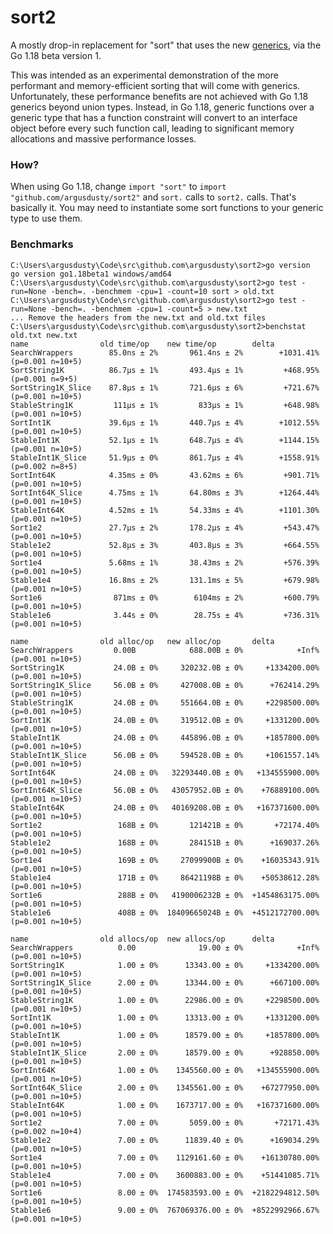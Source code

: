 # sort2
A mostly drop-in replacement for "sort" that uses the new [generics](https://go.googlesource.com/proposal/+/refs/heads/master/design/43651-type-parameters.md), via the Go 1.18 beta version 1.

This was intended as an experimental demonstration of the more performant and memory-efficient sorting that will come with generics. Unfortunately, these performance benefits are not achieved with Go 1.18 generics beyond union types. Instead, in Go 1.18, generic functions over a generic type that has a function constraint will convert to an interface object before every such function call, leading to significant memory allocations and massive performance losses.

### How?

When using Go 1.18, change `import "sort"` to `import "github.com/argusdusty/sort2"` and `sort.` calls to `sort2.` calls. That's basically it. You may need to instantiate some sort functions to your generic type to use them.

### Benchmarks

```
C:\Users\argusdusty\Code\src\github.com\argusdusty\sort2>go version
go version go1.18beta1 windows/amd64
C:\Users\argusdusty\Code\src\github.com\argusdusty\sort2>go test -run=None -bench=. -benchmem -cpu=1 -count=10 sort > old.txt
C:\Users\argusdusty\Code\src\github.com\argusdusty\sort2>go test -run=None -bench=. -benchmem -cpu=1 -count=5 > new.txt
... Remove the headers from the new.txt and old.txt files
C:\Users\argusdusty\Code\src\github.com\argusdusty\sort2>benchstat old.txt new.txt
name                old time/op    new time/op        delta
SearchWrappers        85.0ns ± 2%       961.4ns ± 2%        +1031.41%  (p=0.001 n=10+5)
SortString1K          86.7µs ± 1%       493.4µs ± 1%         +468.95%  (p=0.001 n=9+5)
SortString1K_Slice    87.8µs ± 1%       721.6µs ± 6%         +721.67%  (p=0.001 n=10+5)
StableString1K         111µs ± 1%         833µs ± 1%         +648.98%  (p=0.001 n=10+5)
SortInt1K             39.6µs ± 1%       440.7µs ± 4%        +1012.55%  (p=0.001 n=10+5)
StableInt1K           52.1µs ± 1%       648.7µs ± 4%        +1144.15%  (p=0.001 n=10+5)
StableInt1K_Slice     51.9µs ± 0%       861.7µs ± 4%        +1558.91%  (p=0.002 n=8+5)
SortInt64K            4.35ms ± 0%       43.62ms ± 6%         +901.71%  (p=0.001 n=10+5)
SortInt64K_Slice      4.75ms ± 1%       64.80ms ± 3%        +1264.44%  (p=0.001 n=10+5)
StableInt64K          4.52ms ± 1%       54.33ms ± 4%        +1101.30%  (p=0.001 n=10+5)
Sort1e2               27.7µs ± 2%       178.2µs ± 4%         +543.47%  (p=0.001 n=10+5)
Stable1e2             52.8µs ± 3%       403.8µs ± 3%         +664.55%  (p=0.001 n=10+5)
Sort1e4               5.68ms ± 1%       38.43ms ± 2%         +576.39%  (p=0.001 n=10+5)
Stable1e4             16.8ms ± 2%       131.1ms ± 5%         +679.98%  (p=0.001 n=10+5)
Sort1e6                871ms ± 0%        6104ms ± 2%         +600.79%  (p=0.001 n=10+5)
Stable1e6              3.44s ± 0%        28.75s ± 4%         +736.31%  (p=0.001 n=10+5)

name                old alloc/op   new alloc/op       delta
SearchWrappers         0.00B            688.00B ± 0%            +Inf%  (p=0.001 n=10+5)
SortString1K           24.0B ± 0%     320232.0B ± 0%     +1334200.00%  (p=0.001 n=10+5)
SortString1K_Slice     56.0B ± 0%     427008.0B ± 0%      +762414.29%  (p=0.001 n=10+5)
StableString1K         24.0B ± 0%     551664.0B ± 0%     +2298500.00%  (p=0.001 n=10+5)
SortInt1K              24.0B ± 0%     319512.0B ± 0%     +1331200.00%  (p=0.001 n=10+5)
StableInt1K            24.0B ± 0%     445896.0B ± 0%     +1857800.00%  (p=0.001 n=10+5)
StableInt1K_Slice      56.0B ± 0%     594528.0B ± 0%     +1061557.14%  (p=0.001 n=10+5)
SortInt64K             24.0B ± 0%   32293440.0B ± 0%   +134555900.00%  (p=0.001 n=10+5)
SortInt64K_Slice       56.0B ± 0%   43057952.0B ± 0%    +76889100.00%  (p=0.001 n=10+5)
StableInt64K           24.0B ± 0%   40169208.0B ± 0%   +167371600.00%  (p=0.001 n=10+5)
Sort1e2                 168B ± 0%       121421B ± 0%       +72174.40%  (p=0.001 n=10+5)
Stable1e2               168B ± 0%       284151B ± 0%      +169037.26%  (p=0.001 n=10+5)
Sort1e4                 169B ± 0%     27099900B ± 0%    +16035343.91%  (p=0.001 n=10+5)
Stable1e4               171B ± 0%     86421198B ± 0%    +50538612.28%  (p=0.001 n=10+5)
Sort1e6                 288B ± 0%   4190006232B ± 0%  +1454863175.00%  (p=0.001 n=10+5)
Stable1e6               408B ± 0%  18409665024B ± 0%  +4512172700.00%  (p=0.001 n=10+5)

name                old allocs/op  new allocs/op      delta
SearchWrappers          0.00              19.00 ± 0%            +Inf%  (p=0.001 n=10+5)
SortString1K            1.00 ± 0%      13343.00 ± 0%     +1334200.00%  (p=0.001 n=10+5)
SortString1K_Slice      2.00 ± 0%      13344.00 ± 0%      +667100.00%  (p=0.001 n=10+5)
StableString1K          1.00 ± 0%      22986.00 ± 0%     +2298500.00%  (p=0.001 n=10+5)
SortInt1K               1.00 ± 0%      13313.00 ± 0%     +1331200.00%  (p=0.001 n=10+5)
StableInt1K             1.00 ± 0%      18579.00 ± 0%     +1857800.00%  (p=0.001 n=10+5)
StableInt1K_Slice       2.00 ± 0%      18579.00 ± 0%      +928850.00%  (p=0.001 n=10+5)
SortInt64K              1.00 ± 0%    1345560.00 ± 0%   +134555900.00%  (p=0.001 n=10+5)
SortInt64K_Slice        2.00 ± 0%    1345561.00 ± 0%    +67277950.00%  (p=0.001 n=10+5)
StableInt64K            1.00 ± 0%    1673717.00 ± 0%   +167371600.00%  (p=0.001 n=10+5)
Sort1e2                 7.00 ± 0%       5059.00 ± 0%       +72171.43%  (p=0.002 n=10+4)
Stable1e2               7.00 ± 0%      11839.40 ± 0%      +169034.29%  (p=0.001 n=10+5)
Sort1e4                 7.00 ± 0%    1129161.60 ± 0%    +16130780.00%  (p=0.001 n=10+5)
Stable1e4               7.00 ± 0%    3600883.00 ± 0%    +51441085.71%  (p=0.001 n=10+5)
Sort1e6                 8.00 ± 0%  174583593.00 ± 0%  +2182294812.50%  (p=0.001 n=10+5)
Stable1e6               9.00 ± 0%  767069376.00 ± 0%  +8522992966.67%  (p=0.001 n=10+5)
```